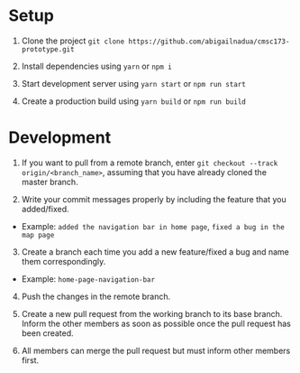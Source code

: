 # Setup

1. Clone the project `git clone https://github.com/abigailnadua/cmsc173-prototype.git`

2. Install dependencies using `yarn` or `npm i`

3. Start development server using `yarn start` or `npm run start`

4. Create a production build using `yarn build` or `npm run build`

# Development

1. If you want to pull from a remote branch, enter `git checkout --track origin/<branch_name>`, assuming that you have already cloned the master branch.

2. Write your commit messages properly by including the feature that you added/fixed.

- Example: `added the navigation bar in home page`, `fixed a bug in the map page`

3. Create a branch each time you add a new feature/fixed a bug and name them correspondingly.

- Example: `home-page-navigation-bar`

4. Push the changes in the remote branch.

5. Create a new pull request from the working branch to its base branch. Inform the other members as soon as possible once the pull request has been created.

6. All members can merge the pull request but must inform other members first.
